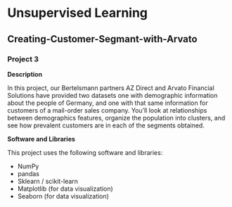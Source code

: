 # Unsupervised Learning
## Creating-Customer-Segmant-with-Arvato
### Project 3

**Description**

In this project, our Bertelsmann partners AZ Direct and Arvato Financial Solutions have provided two datasets one with demographic information about the people of Germany, and one with that same information for customers of a mail-order sales company. You’ll look at relationships between demographics features, organize the population into clusters, and see how prevalent customers are in each of the segments obtained.

**Software and Libraries**

This project uses the following software and  libraries:

- NumPy
- pandas
- Sklearn / scikit-learn
- Matplotlib (for data visualization)
- Seaborn (for data visualization)

